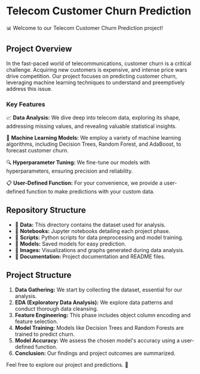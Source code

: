 # Telecom Customer Churn Prediction

📊 Welcome to our Telecom Customer Churn Prediction project!

## Project Overview

In the fast-paced world of telecommunications, customer churn is a critical challenge. Acquiring new customers is expensive, and intense price wars drive competition. Our project focuses on predicting customer churn, leveraging machine learning techniques to understand and preemptively address this issue.

### Key Features

📈 **Data Analysis:** We dive deep into telecom data, exploring its shape, addressing missing values, and revealing valuable statistical insights.

🤖 **Machine Learning Models:** We employ a variety of machine learning algorithms, including Decision Trees, Random Forest, and AdaBoost, to forecast customer churn.

🔍 **Hyperparameter Tuning:** We fine-tune our models with hyperparameters, ensuring precision and reliability.

📋 **User-Defined Function:** For your convenience, we provide a user-defined function to make predictions with your custom data.

## Repository Structure

- 📁 **Data:** This directory contains the dataset used for analysis.
- 📁 **Notebooks:** Jupyter notebooks detailing each project phase.
- 📁 **Scripts:** Python scripts for data preprocessing and model training.
- 📁 **Models:** Saved models for easy prediction.
- 📁 **Images:** Visualizations and graphs generated during data analysis.
- 📁 **Documentation:** Project documentation and README files.

## Project Structure

1. **Data Gathering:** We start by collecting the dataset, essential for our analysis.
2. **EDA (Exploratory Data Analysis):** We explore data patterns and conduct thorough data cleansing.
3. **Feature Engineering:** This phase includes object column encoding and feature selection.
4. **Model Training:** Models like Decision Trees and Random Forests are trained to predict churn.
5. **Model Accuracy:** We assess the chosen model's accuracy using a user-defined function.
6. **Conclusion:** Our findings and project outcomes are summarized.

Feel free to explore our project and predictions. 🚀
